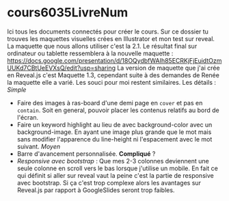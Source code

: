 # cours6035LivreNum
Ici tous les documents connectés pour créer le cours.
Sur ce dossier tu trouves les maquettes visuelles crées en Illustrator et mon test sur reveal. La maquette que nous allons utiliser c'est la 2.1. Le résultat final sur ordinateur ou tablette ressemblera à la nouvelle maquette : 
https://docs.google.com/presentation/d/18OQydbfWAIh85ECRKjFjEuidtOzmUUKd7CBtUeEVXsQ/edit?usp=sharing
La version de maquette que j'ai crée en Reveal.js c'est Maquette 1.3, cependant suite à des demandes de Renée la maquette elle a varié. Les souci pour moi restent similaires. Les détails :
*Simple*
- Faire des images à ras-board d'une demi page en `cover` et pas en `contain`. Soit en general, pouvoir placer les contenus relatifs au bord de l'écran. 
- Faire un keyword highlight au lieu de avec background-color avec un background-image. En ayant une image plus grande que le mot mais sans modifier l'apparence du line-height ni l'espacement avec le mot suivant.
*Moyen*
- Barre d'avancement personnalisée.
**Compliqué** ?
- *Responsive avec bootstrap* : Que mes 2-3 colonnes deviennent une seule colonne en scroll vers le bas lorsque j'utilise un mobile.
En fait ce qui définit si aller sur reveal vaut la peine c'est la partie de responsive avec bootstrap. Si ça c'est trop complexe alors les avantages sur Reveal.js par rapport à GoogleSlides seront trop faibles. 
